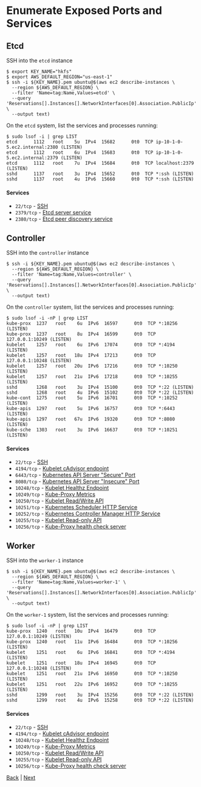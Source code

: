 # Enumerate Exposed Ports and Services

## Etcd

SSH into the `etcd` instance
```
$ export KEY_NAME="hkfs"
$ export AWS_DEFAULT_REGION="us-east-1"
$ ssh -i ${KEY_NAME}.pem ubuntu@$(aws ec2 describe-instances \
  --region ${AWS_DEFAULT_REGION} \
  --filter 'Name=tag:Name,Values=etcd' \
  --query 'Reservations[].Instances[].NetworkInterfaces[0].Association.PublicIp' \
  --output text)
```
On the `etcd` system, list the services and processes running:
```
$ sudo lsof -i | grep LIST
etcd      1112   root    5u  IPv4  15682      0t0  TCP ip-10-1-0-5.ec2.internal:2380 (LISTEN)
etcd      1112   root    6u  IPv4  15683      0t0  TCP ip-10-1-0-5.ec2.internal:2379 (LISTEN)
etcd      1112   root    7u  IPv4  15684      0t0  TCP localhost:2379 (LISTEN)
sshd      1137   root    3u  IPv4  15652      0t0  TCP *:ssh (LISTEN)
sshd      1137   root    4u  IPv6  15660      0t0  TCP *:ssh (LISTEN)
```
#### Services
- `22/tcp` - [SSH](https://openssh.org)
- `2379/tcp` - [Etcd server service](https://github.com/coreos/etcd#etcd-tcp-ports)
- `2380/tcp` - [Etcd peer discovery service](https://github.com/coreos/etcd#etcd-tcp-ports)

## Controller

SSH into the `controller` instance
```
$ ssh -i ${KEY_NAME}.pem ubuntu@$(aws ec2 describe-instances \
  --region ${AWS_DEFAULT_REGION} \
  --filter 'Name=tag:Name,Values=controller' \
  --query 'Reservations[].Instances[].NetworkInterfaces[0].Association.PublicIp' \
  --output text)
```

On the `controller` system, list the services and processes running:
```
$ sudo lsof -i -nP | grep LIST
kube-prox  1237   root    6u  IPv6  16597      0t0  TCP *:10256 (LISTEN)
kube-prox  1237   root    8u  IPv4  16599      0t0  TCP 127.0.0.1:10249 (LISTEN)
kubelet    1257   root    6u  IPv6  17074      0t0  TCP *:4194 (LISTEN)
kubelet    1257   root   18u  IPv4  17213      0t0  TCP 127.0.0.1:10248 (LISTEN)
kubelet    1257   root   20u  IPv6  17216      0t0  TCP *:10250 (LISTEN)
kubelet    1257   root   21u  IPv6  17218      0t0  TCP *:10255 (LISTEN)
sshd       1268   root    3u  IPv4  15100      0t0  TCP *:22 (LISTEN)
sshd       1268   root    4u  IPv6  15102      0t0  TCP *:22 (LISTEN)
kube-cont  1275   root    5u  IPv6  16701      0t0  TCP *:10252 (LISTEN)
kube-apis  1297   root    5u  IPv6  16757      0t0  TCP *:6443 (LISTEN)
kube-apis  1297   root   67u  IPv6  19320      0t0  TCP *:8080 (LISTEN)
kube-sche  1303   root    3u  IPv6  16637      0t0  TCP *:10251 (LISTEN)
```

#### Services
- `22/tcp` - [SSH](https://openssh.org)
- `4194/tcp` - [Kubelet cAdvisor endpoint](https://github.com/google/cadvisor)
- `6443/tcp` - [Kubernetes API Server "Secure" Port](https://kubernetes.io/docs/reference/generated/kube-apiserver/)
- `8080/tcp` - [Kubernetes API Server "Insecure" Port](https://kubernetes.io/docs/reference/generated/kube-apiserver/)
- `10248/tcp` - [Kubelet Healthz Endpoint](https://kubernetes.io/docs/reference/generated/kubelet/)
- `10249/tcp` - [Kube-Proxy Metrics](https://kubernetes.io/docs/reference/generated/kube-proxy/)
- `10250/tcp` - [Kubelet Read/Write API](https://kubernetes.io/docs/reference/generated/kubelet)
- `10251/tcp` - [Kubernetes Scheduler HTTP Service](https://kubernetes.io/docs/reference/generated/kube-scheduler/)
- `10252/tcp` - [Kubernetes Controller Manager HTTP Service](https://kubernetes.io/docs/reference/generated/kube-controller-manager/)
- `10255/tcp` - [Kubelet Read-only API](https://kubernetes.io/docs/reference/generated/kubelet)
- `10256/tcp` - [Kube-Proxy health check server](https://kubernetes.io/docs/reference/generated/kube-proxy/)

## Worker

SSH into the `worker-1` instance
```
$ ssh -i ${KEY_NAME}.pem ubuntu@$(aws ec2 describe-instances \
  --region ${AWS_DEFAULT_REGION} \
  --filter 'Name=tag:Name,Values=worker-1' \
  --query 'Reservations[].Instances[].NetworkInterfaces[0].Association.PublicIp' \
  --output text)
```

On the `worker-1` system, list the services and processes running:
```
$ sudo lsof -i -nP | grep LIST
kube-prox  1240   root   10u  IPv4  16479      0t0  TCP 127.0.0.1:10249 (LISTEN)
kube-prox  1240   root   11u  IPv6  16484      0t0  TCP *:10256 (LISTEN)
kubelet    1251   root    6u  IPv6  16841      0t0  TCP *:4194 (LISTEN)
kubelet    1251   root   18u  IPv4  16945      0t0  TCP 127.0.0.1:10248 (LISTEN)
kubelet    1251   root   21u  IPv6  16950      0t0  TCP *:10250 (LISTEN)
kubelet    1251   root   22u  IPv6  16952      0t0  TCP *:10255 (LISTEN)
sshd       1299   root    3u  IPv4  15256      0t0  TCP *:22 (LISTEN)
sshd       1299   root    4u  IPv6  15258      0t0  TCP *:22 (LISTEN)
```

#### Services
- `22/tcp` - [SSH](https://openssh.org)
- `4194/tcp` - [Kubelet cAdvisor endpoint](https://github.com/google/cadvisor)
- `10248/tcp` - [Kubelet Healthz Endpoint](https://kubernetes.io/docs/reference/generated/kubelet/)
- `10249/tcp` - [Kube-Proxy Metrics](https://kubernetes.io/docs/reference/generated/kube-proxy/)
- `10250/tcp` - [Kubelet Read/Write API](https://kubernetes.io/docs/reference/generated/kubelet)
- `10255/tcp` - [Kubelet Read-only API](https://kubernetes.io/docs/reference/generated/kubelet)
- `10256/tcp` - [Kube-Proxy health check server](https://kubernetes.io/docs/reference/generated/kube-proxy/)

[Back](/README.md) | [Next](direct-etcd.md)
